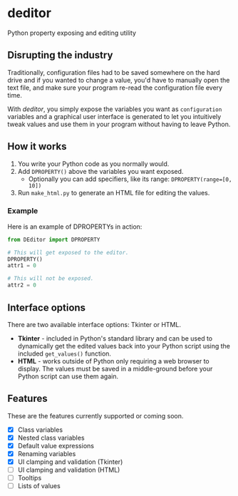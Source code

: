 # deditor

Python property exposing and editing utility

## Disrupting the industry

Traditionally, configuration files had to be saved somewhere on the hard drive
and if you wanted to change a value, you'd have to manually open the text file,
and make sure your program re-read the configuration file every time.

With *deditor*, you simply expose the variables you want as `configuration` variables
and a graphical user interface is generated to let you intuitively tweak values and
use them in your program without having to leave Python.

## How it works
1. You write your Python code as you normally would.
2. Add `DPROPERTY()` above the variables you want exposed.
   - Optionally you can add specifiers, like its range: `DPROPERTY(range=[0, 10])`
3. Run `make_html.py` to generate an HTML file for editing the values.

### Example
Here is an example of DPROPERTYs in action:
```python
from DEditor import DPROPERTY

# This will get exposed to the editor.
DPROPERTY()
attr1 = 0

# This will not be exposed.
attr2 = 0
```

## Interface options

There are two available interface options: Tkinter or HTML.
- **Tkinter** - included in Python's standard library and can be used to dynamically get the
edited values back into your Python script using the included `get_values()` function.
- **HTML** - works outside of Python only requiring a web browser to display. The values must be
saved in a middle-ground before your Python script can use them again.

## Features
These are the features currently supported or coming soon.
- [x] Class variables
- [x] Nested class variables
- [x] Default value expressions
- [x] Renaming variables
- [x] UI clamping and validation (Tkinter)
- [ ] UI clamping and validation (HTML)
- [ ] Tooltips
- [ ] Lists of values
